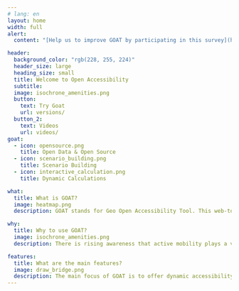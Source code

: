 ```yaml
---
# lang: en
layout: home
width: full
alert:
  content: "[Help us to improve GOAT by participating in this survey](https://www.umfrage.sv.bgu.tum.de/index.php/837925?lang=en)"

header:
  background_color: "rgb(228, 255, 224)"
  header_size: large
  heading_size: small
  title: Welcome to Open Accessibility
  subtitle: 
  image: isochrone_amenities.png
  button:
    text: Try Goat
    url: versions/
  button_2:
    text: Videos
    url: videos/
goat:
  - icon: opensource.png
    title: Open Data & Open Source
  - icon: scenario_building.png
    title: Scenario Building
  - icon: interactive_calculation.png
    title: Dynamic Calculations

what:
  title: What is GOAT?
  image: heatmap.png
  description: GOAT stands for Geo Open Accessibility Tool. This web-tool is meant to be open source, interactive, flexible and useful for accessibility planning. It is under development at the [Chair for Urban Structure and Transport Planning at TUM](https://www.bgu.tum.de/sv/startseite/). Currently, GOAT is designed to model walking accessibility, however frequent enhancements and extensions will be made on a regular basis. At the moment you can test the demo version of GOAT for the city of Munich [here](https://goat.open-accessibility.org/).

why:
  title: Why to use GOAT?
  image: isochrone_amenities.png
  description: There is rising awareness that active mobility plays a vital role in urban transport systems. However, to the date there are few planning instruments that are focusing on walking and cycling. GOAT as an accessibility tool is therefore designed to model walking/cycling accessibility and serve as a suitable instrument for easier, better and more open transport and urban planning.

features:
  title: What are the main features?
  image: draw_bridge.png
  description: The main focus of GOAT is to offer dynamic accessibility analysis at the neighborhood level. At the moment, only the walking mode is supported but soon cycling will follow. With GOAT, you can calculate different accessibility indicators such as isochrones and gravity-based heat-maps. What is more special about GOAT is that you can develop your own case scenarios, for instance you can model a new bridge over a river, and examine corresponding changes in accessibility. You can view GOAT in action in the videos [here](https://www.open-accessibility.org/videos).
---
```


